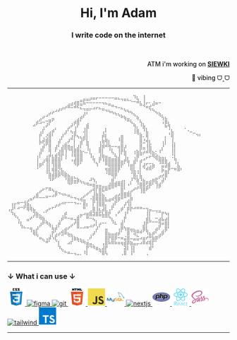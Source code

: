 <h1 align="center">Hi, I'm Adam</h1>




<h3 align="center" style="font-weight: bold;">I write code on the internet</h3>
</br>

<p align="right" style="font-weight: 500;"> ATM i'm working on <a href="https://github.com/AdamCala/siewki" style="font-weight: 700;">SIEWKI</a> </p>

<p align="right" style="font-weight: 500;"> 🌱 vibing ᗜ˰ᗜ </p>



---
<sup>
<sub>
<pre>
⠀⠀⠀⠀⠀⠀⠀⠀⠀⠀⠀⠀⠀⠀⠀⠀⠀⠀⠀⠀⠀⠀⠀⠀⣀⣀⣠⣤⡤⠤⠤⠤⠤⠤⣤⣄⣀⣀⡀⠀⠹⣆⠀⢸⠀⠀⠀⠀⠀⠀⠀⠀⠀⠀⠀⠀⠀⠀⠀⠀⠀⠀
⠀⠀⠀⠀⠀⠀⠀⠀⠀⠀⠀⠀⠀⠀⠀⠀⠀⠀⠀⢀⣠⣴⣶⣛⣯⠭⠥⠤⠤⠤⢤⣄⣀⠀⠀⠀⠈⠉⠉⠑⠒⠾⣆⢸⡤⠄⣰⣤⠤⠀⠀⠀⠀⠀⠀⠀⠀⠀⠀⠀⠀⠀
⠀⠀⠀⠀⠀⠀⠀⠀⠀⠀⠀⠀⠀⠀⠀⠀⢀⣠⡴⠿⠭⠾⠯⣍⣀⣀⣀⣠⡤⣄⣀⠀⠉⠛⠲⠤⣄⡀⠀⠀⠀⠀⠉⠙⠶⣞⡉⠀⠀⠀⠀⠀⠀⠀⠀⠀⠀⠀⠀⠀⠀⠀
⠀⠀⠀⠀⠀⠀⠀⠀⠀⠀⠀⠀⠀⣠⡴⠚⠋⠁⠀⠀⠀⠀⠀⠀⢨⡍⠁⠀⠀⠀⠉⠙⠳⢦⣄⡀⠀⠙⠳⢦⡀⠀⠀⠀⠀⠈⠙⢦⣄⠀⠀⠀⠀⠀⠀⠀⠀⠀⠀⠀⠀⠀
⠀⠀⠀⠀⠀⠀⠀⠀⠀⠀⢀⡴⠚⠁⣀⠀⠀⠀⠀⠀⠀⠀⢀⣴⠏⠀⠀⠀⠀⠀⠀⠀⠀⠀⠈⠙⠷⣦⣀⠀⠙⣦⠀⠀⠀⠀⠀⠀⠙⢧⣄⠀⠀⠀⠀⠀⠀⠀⠀⠀⠀⠀
⠀⠀⠀⠀⠀⠀⠀⠀⠀⣴⣫⠤⢒⡿⠋⠀⠀⠀⠀⠀⢀⣴⣿⠃⠀⢀⠀⠀⠀⠀⠀⠀⠀⠀⠀⠀⠀⠈⠛⢧⡀⠈⢧⡀⠀⠀⠀⠀⠀⢨⣿⡄⠀⠀⠀⠀⠀⠀⠀⠀⠀⠀
⠀⠀⠀⠀⠀⠀⠀⠀⠚⠁⠀⢠⠞⠁⠀⡀⠀⠀⠀⣠⠞⢡⠏⠀⢀⣿⠀⠀⠀⠀⠀⡀⠀⠀⠀⠀⠀⠀⠀⠀⢻⡄⠘⣷⡀⠀⠀⠀⠀⠀⠷⢻⠀⠀⠀⠀⢀⠀⠀⠀⠀⠀
⠀⠀⠀⠀⠀⠀⠀⠀⠀⠀⢠⡏⠀⣠⡾⠁⠀⠀⣰⠃⢦⣼⠀⠀⢼⡇⠀⠀⠀⠀⢠⠇⠀⠀⠀⠀⠀⠀⠀⠀⢸⣿⡀⠘⣧⠀⠀⠀⠀⠀⠀⢈⣧⠀⠀⠀⠀⠐⠤⣀⠀⠀
⠀⠀⠀⠀⠀⠀⠀⠀⠀⠀⡟⢀⢜⣿⠃⠀⠀⡼⠁⠀⣰⡟⢦⣄⣼⡇⠀⠀⠀⠀⡾⡇⠀⠀⠀⢀⣶⠀⠀⠀⠀⠈⣿⠄⢿⠀⠀⠀⠀⠀⡄⠈⢿⠀⠀⠀⠀⠀⠀⠀⠙⠃
⠀⠀⠀⠀⠀⠀⠀⠀⠀⠀⣧⡾⣿⣿⠀⠀⣼⠁⢀⡼⠉⡇⠀⣼⠋⣧⠀⠀⠀⢠⣷⢿⡆⠀⠀⠘⣿⠀⠀⠀⠀⠀⣿⣘⢾⡆⠀⠀⠀⢠⡇⠀⢸⡀⠀⠀⠀⠀⠀⠀⠀⠀
⠀⠀⠀⠀⠀⠀⠀⠀⠀⠀⠁⣼⠋⣿⠀⣰⠇⣰⣿⣶⣤⡇⣰⡏⠀⢻⠀⠀⠀⣸⣾⠾⢷⠤⠤⣤⣿⣰⠀⠀⠀⠀⣿⣀⢸⣯⠀⠀⠀⡸⠁⠀⢸⡇⠀⠀⠀⠀⠀⠀⠀⠀
⠀⠀⠀⠀⠀⠀⠀⠀⠀⠀⣸⠇⠀⢿⠀⠏⣰⣿⢹⠙⢻⣿⣿⣦⢄⡘⡇⠀⠀⣿⡇⠀⠘⣇⠀⢸⡿⣧⠀⠀⢠⣦⣏⣩⣼⣿⣄⠄⢰⠃⠀⠀⢸⡇⠀⠀⠀⠀⠀⠀⠀⠀
⠀⠀⠀⠀⠀⠀⠀⠀⠀⢠⡏⠀⢠⡾⣆⣾⣻⡟⢸⠀⠸⢿⣿⣿⠀⠀⢹⡄⠀⣸⣷⣤⣀⠈⢧⣸⠁⢻⡀⠀⢈⣿⠛⠁⣀⡬⢿⣵⣄⣀⡀⠀⢘⡇⠀⠀⠀⠀⠀⠀⠀⠀
⠀⠀⠀⠀⠀⠀⠀⠀⠀⢸⠀⣰⢿⡇⣿⣿⣿⠃⠈⠀⠰⣾⣿⡿⠀⠀⠀⢻⡀⡟⠸⣿⣿⣿⣿⣿⣤⡾⣧⠀⣼⠇⣴⠚⠁⠀⠀⠙⢿⣿⣷⢀⠀⢻⡀⠀⠀⠀⠀⠀⠀⠀
⠀⠀⠀⠀⠀⠀⠀⠀⠀⢸⡿⠃⢸⡇⢹⣿⣿⠀⠀⠀⠀⠙⠟⠁⠀⠀⠀⠀⠹⠀⠀⠛⢿⣿⣿⣿⡟⠁⠸⣶⡏⠀⡇⣼⢋⣩⣷⠀⠈⣭⣽⣿⠀⠈⣧⠀⠀⠀⠀⠀⠀⠀
⠀⠀⠀⠀⠀⠀⠀⠀⠀⠈⠀⠀⢸⡇⢿⣿⣝⣧⡀⠀⠀⠀⠀⠀⠀⠀⠀⠀⠀⠀⠀⢻⣿⣿⣿⡟⠀⠀⠀⢻⣧⢠⡇⠈⠛⠛⠁⠀⠀⡷⣤⡟⠉⠛⠿⠃⠀⠀⠀⠀⠀⠀
⠀⠀⠀⠀⠀⠀⠀⠀⠀⠀⠀⠀⠈⣿⣾⣿⡿⠻⣿⣦⣀⡀⠀⠀⠀⠀⠀⠀⠀⠀⠀⠈⠛⢿⡿⠀⠀⠀⠀⠈⣿⡌⣧⠀⠀⠀⠀⠀⣠⡴⣿⠁⠀⠀⠀⠀⠀⠀⠀⠀⠀⠀
⠀⠀⠀⠀⠀⠀⠀⠀⠀⠀⠀⠀⠀⠹⠟⠁⠀⠀⠘⣿⣿⣭⣷⣄⡀⠀⠼⢳⡀⠀⠀⠀⠀⣾⢁⣀⣠⡄⠀⡸⠙⣷⠹⣦⣀⣠⣶⣟⠁⣼⠃⠀⠀⠀⠀⠀⠀⠀⠀⠀⠀⠀
⠀⠀⠀⠀⠀⠀⠀⠀⠀⠀⠀⠀⠀⠀⠀⠀⠀⠀⠀⠙⠋⠉⠁⠈⠙⠻⠶⣶⣥⣤⣀⣀⣼⣿⣿⠿⣿⡇⠰⠃⠀⢘⣿⣿⣫⡿⠃⢹⣾⠁⠀⠀⠀⠀⠀⠀⠀⠀⠀⠀⠀⠀
⠀⠀⠀⠀⠀⠀⠀⠀⠀⠀⣠⠖⠋⠿⢦⣀⠀⠀⠀⠀⠀⠀⠀⠀⠀⠀⣠⢾⡏⣿⣯⠿⠛⠉⠀⠀⣿⠃⢀⣠⠞⠋⢹⣿⠟⠁⠀⠈⠁⠀⠀⠀⠀⠀⠀⠀⠀⠀⠀⠀⠀⠀
⠀⠀⠀⠀⠀⠀⠀⠀⢀⣾⠁⠀⣀⣀⣠⡿⠙⠲⠦⣤⡀⠀⠀⠀⣠⠞⠁⣸⣷⣿⣦⠀⠀⠀⣠⡴⣿⣿⣿⡇⠀⠀⠈⠉⠀⠀⠀⠀⠀⠀⠀⠀⠀⠀⠀⠀⠀⠀⠀⠀⠀⠀
⠀⠀⠀⠀⠀⢀⣠⠶⠋⠉⠉⠉⠉⠀⠀⠀⠀⠀⠀⠀⠉⠙⠲⢾⣥⠀⠐⣿⢿⣿⣿⣧⣴⠾⣻⡿⠛⠉⣠⡿⠀⠀⠀⠀⠀⠀⠀⠀⠀⠀⠀⠀⠀⠀⠀⠀⠀⠀⠀⠀⠀⠀
⠀⢰⡖⠛⠉⣹⣷⡄⠀⠀⠀⠀⠀⠀⠀⣠⡴⠚⠋⠉⠉⠙⠒⠂⣿⡆⠀⡏⢸⣿⣿⡄⠀⣰⠏⠀⠀⡼⢹⡇⠀⠀⠀⠀⠀⠀⠀⠀⠀⠀⠀⠀⠀⠀⠀⠀⠀⠀⠀⠀⠀⠀
⢠⡼⠃⠚⠉⠋⢿⢿⣦⠀⠀⠀⣠⠖⠋⠁⠀⠀⠀⠀⠀⠀⠀⠀⠛⠀⢀⣿⢸⣆⣼⣇⢠⠏⠀⢀⡾⠁⡿⡟⠚⠛⠛⠒⢲⣤⣀⣀⣀⠀⠀⠀⠀⠀⠀⠀⠀⠀⠀⠀⠀⠀
⠀⠹⣆⠀⠀⠀⠀⠀⣹⣷⣄⠈⠁⠀⠀⠀⠀⢀⡾⠀⠀⠀⢀⣤⠴⣶⣿⣽⣿⣯⣧⣿⡟⠀⢠⠋⠀⢸⠃⠀⠀⠀⠀⠀⢸⡇⠀⠈⠉⡟⠳⡆⠀⠀⠀⠀⠀⠀⠀⠀⠀⠀
⠀⠀⠈⢣⠀⠀⣤⠞⠁⠉⠻⣷⡀⠀⠀⠀⢀⡾⠛⠒⠶⢤⣿⠁⠀⠛⠒⢦⡀⠀⠉⠉⠙⣆⠀⠀⢀⡟⠀⠀⠀⠀⠀⠀⣾⣇⠀⠒⣴⣧⣴⡇⠀⠀⠀⠀⠀⠀⠀⠀⠀⠀
⠀⠀⠀⠘⣇⠀⠀⠀⠀⠀⣰⠟⠻⣦⡀⢀⡾⠀⠀⠀⣠⠞⣿⠀⠀⠀⢀⣠⡇⡴⠒⠂⠀⠘⠧⠀⣾⠁⠀⠀⠀⠀⠀⣸⡟⠉⠉⠉⣻⠶⣿⡇⠀⠀⠀⠀⠀⠀⠀⠀⠀⠀
⠀⠀⠀⠀⠘⠓⠒⢶⣀⡼⠁⠀⠀⠈⢷⡾⠁⢀⣴⠞⠁⠀⠛⠒⠚⠛⠉⠁⡼⠁⠀⣤⠀⠀⠀⢠⡿⢳⣶⣤⣄⣀⢀⣿⣇⠀⠀⣴⠏⢀⣿⠃⠀⠀⠀⠀⠀⠀⠀⠀⠀⠀
⠀⠀⠀⠀⠀⠀⠀⠈⢿⣇⠀⠀⠀⢀⡟⣡⡴⣻⠿⣦⣄⠀⠀⠀⠀⠀⢀⡼⠁⠀⠀⣿⣦⣤⣴⡾⠁⠀⣿⠈⢽⡛⠛⠁⠹⣦⡾⠃⣠⡿⠁⠀⠀⠀⠀⠀⠀⠀⠀⠀⠀⠀
⠀⠀⠀⠀⠀⠀⠀⠀⠀⠈⠶⣄⢠⡾⠱⣏⠀⠀⠀⠈⢹⣷⣦⣄⡀⢀⠞⠀⠀⠀⠀⣿⡟⣿⡿⠒⠶⣬⣿⠤⣤⣭⠴⣶⠞⢛⣷⡿⠋⠀⠀⠀⠀⠀⠀⠀⠀⠀⠀⠀⠀⠀
⠀⠀⠀⠀⠀⠀⠀⠀⠀⠀⠀⠈⠛⠁⠀⠈⡇⠀⠀⠴⠏⠀⠈⠙⠻⣶⣤⡀⠀⠀⢠⣿⠷⠿⠷⠶⢶⣾⡿⣷⣤⡤⠴⠿⠾⢿⡏⠁⠀⠀⠀⠀⠀⠀⠀⠀⠀⠀⠀⠀⠀⠀
⠀⠀⠀⠀⠀⠀⠀⠀⠀⠀⠀⠀⠀⠀⠀⠀⠹⣄⠀⠀⠀⠀⠀⠀⠀⡟⠙⠻⣶⣄⣼⡟⠀⠀⠀⠀⠀⣽⡇⢸⡇⠀⠀⠀⠀⣾⠃⠀⠀⠀⠀⠀⠀⠀⠀⠀⠀⠀⠀⠀⠀⠀
⠀⠀⠀⠀⠀⠀⠀⠀⠀⠀⠀⠀⠀⠀⠀⠀⠀⠈⠓⠶⠤⢤⣀⡀⠸⡇⠀⠀⠀⠙⣿⢧⠀⠀⠀⠀⢀⣿⠀⢸⠃⠀⠀⠀⢀⠀⠀⠀⠀⠀⠀⠀⠀⠀⠀⠀⠀⠀⠀⠀⠀⠀
</pre>
</sub>
</sup>

---


<h3 align="left">↓ What i can use ↓</h3>
<p align="left"> <a href="https://www.w3schools.com/css/" target="_blank" rel="noreferrer"> <img src="https://raw.githubusercontent.com/devicons/devicon/master/icons/css3/css3-original-wordmark.svg" alt="css3" width="40" height="40"/> </a> <a href="https://www.figma.com/" target="_blank" rel="noreferrer"> <img src="https://www.vectorlogo.zone/logos/figma/figma-icon.svg" alt="figma" width="40" height="40"/> </a> <a href="https://git-scm.com/" target="_blank" rel="noreferrer"> <img src="https://www.vectorlogo.zone/logos/git-scm/git-scm-icon.svg" alt="git" width="40" height="40"/> </a> <a href="https://www.w3.org/html/" target="_blank" rel="noreferrer"> <img src="https://raw.githubusercontent.com/devicons/devicon/master/icons/html5/html5-original-wordmark.svg" alt="html5" width="40" height="40"/> </a> <a href="https://developer.mozilla.org/en-US/docs/Web/JavaScript" target="_blank" rel="noreferrer"> <img src="https://raw.githubusercontent.com/devicons/devicon/master/icons/javascript/javascript-original.svg" alt="javascript" width="40" height="40"/> </a> <a href="https://www.mysql.com/" target="_blank" rel="noreferrer"> <img src="https://raw.githubusercontent.com/devicons/devicon/master/icons/mysql/mysql-original-wordmark.svg" alt="mysql" width="40" height="40"/> </a> <a href="https://nextjs.org/" target="_blank" rel="noreferrer"> <img src="https://cdn.worldvectorlogo.com/logos/nextjs-2.svg" alt="nextjs" width="40" height="40"/> </a> <a href="https://www.php.net" target="_blank" rel="noreferrer"> <img src="https://raw.githubusercontent.com/devicons/devicon/master/icons/php/php-original.svg" alt="php" width="40" height="40"/> </a> <a href="https://reactjs.org/" target="_blank" rel="noreferrer"> <img src="https://raw.githubusercontent.com/devicons/devicon/master/icons/react/react-original-wordmark.svg" alt="react" width="40" height="40"/> </a> <a href="https://sass-lang.com" target="_blank" rel="noreferrer"> <img src="https://raw.githubusercontent.com/devicons/devicon/master/icons/sass/sass-original.svg" alt="sass" width="40" height="40"/> </a> <a href="https://tailwindcss.com/" target="_blank" rel="noreferrer"> <img src="https://www.vectorlogo.zone/logos/tailwindcss/tailwindcss-icon.svg" alt="tailwind" width="40" height="40"/> </a> <a href="https://www.typescriptlang.org/" target="_blank" rel="noreferrer"> <img src="https://raw.githubusercontent.com/devicons/devicon/master/icons/typescript/typescript-original.svg" alt="typescript" width="40" height="40"/> </a> </p>

---
